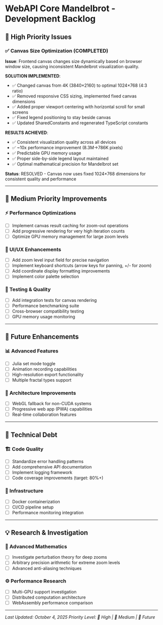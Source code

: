 # WebAPI Core Mandelbrot - Development Backlog

## 🎯 High Priority Issues

### ✅ Canvas Size Optimization (COMPLETED)
**Issue**: Frontend canvas changes size dynamically based on browser window size, causing inconsistent Mandelbrot visualization quality.

**SOLUTION IMPLEMENTED**:
- ✅ Changed canvas from 4K (3840×2160) to optimal 1024×768 (4:3 ratio)
- ✅ Removed responsive CSS sizing, implemented fixed canvas dimensions  
- ✅ Added proper viewport centering with horizontal scroll for small screens
- ✅ Fixed legend positioning to stay beside canvas
- ✅ Updated SharedConstants and regenerated TypeScript constants

**RESULTS ACHIEVED**:
- ✅ Consistent visualization quality across all devices
- ✅ ~10x performance improvement (8.3M→786K pixels)
- ✅ Predictable GPU memory usage
- ✅ Proper side-by-side legend layout maintained
- ✅ Optimal mathematical precision for Mandelbrot set

**Status**: RESOLVED - Canvas now uses fixed 1024×768 dimensions for consistent quality and performance

---

## 🔧 Medium Priority Improvements

### ⚡ Performance Optimizations
- [ ] Implement canvas result caching for zoom-out operations
- [ ] Add progressive rendering for very high iteration counts
- [ ] Optimize GPU memory management for large zoom levels

### 🎨 UI/UX Enhancements  
- [ ] Add zoom level input field for precise navigation
- [ ] Implement keyboard shortcuts (arrow keys for panning, +/- for zoom)
- [ ] Add coordinate display formatting improvements
- [ ] Implement color palette selection

### 🧪 Testing & Quality
- [ ] Add integration tests for canvas rendering
- [ ] Performance benchmarking suite
- [ ] Cross-browser compatibility testing
- [ ] GPU memory usage monitoring

---

## 🚀 Future Enhancements

### 📊 Advanced Features
- [ ] Julia set mode toggle
- [ ] Animation recording capabilities  
- [ ] High-resolution export functionality
- [ ] Multiple fractal types support

### 🔄 Architecture Improvements
- [ ] WebGL fallback for non-CUDA systems
- [ ] Progressive web app (PWA) capabilities
- [ ] Real-time collaboration features

---

## 📝 Technical Debt

### 🏗️ Code Quality
- [ ] Standardize error handling patterns
- [ ] Add comprehensive API documentation
- [ ] Implement logging framework
- [ ] Code coverage improvements (target: 80%+)

### 🔧 Infrastructure
- [ ] Docker containerization
- [ ] CI/CD pipeline setup
- [ ] Performance monitoring integration

---

## 💡 Research & Investigation

### 🔬 Advanced Mathematics
- [ ] Investigate perturbation theory for deep zooms
- [ ] Arbitrary precision arithmetic for extreme zoom levels
- [ ] Advanced anti-aliasing techniques

### ⚙️ Performance Research  
- [ ] Multi-GPU support investigation
- [ ] Distributed computation architecture
- [ ] WebAssembly performance comparison

---

*Last Updated: October 4, 2025*
*Priority Level: 🎯 High | 🔧 Medium | 🚀 Future*